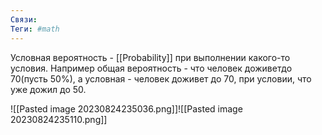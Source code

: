 ```yaml
---
Связи:
Теги: #math
---
```

Условная вероятность - [[Probability]] при выполнении какого-то условия.
Например общая вероятность - что человек доживетдо 70(пусть 50%), а условная - человек доживет до 70, при условии, что уже дожил до 50.

![[Pasted image 20230824235036.png]]![[Pasted image 20230824235110.png]]